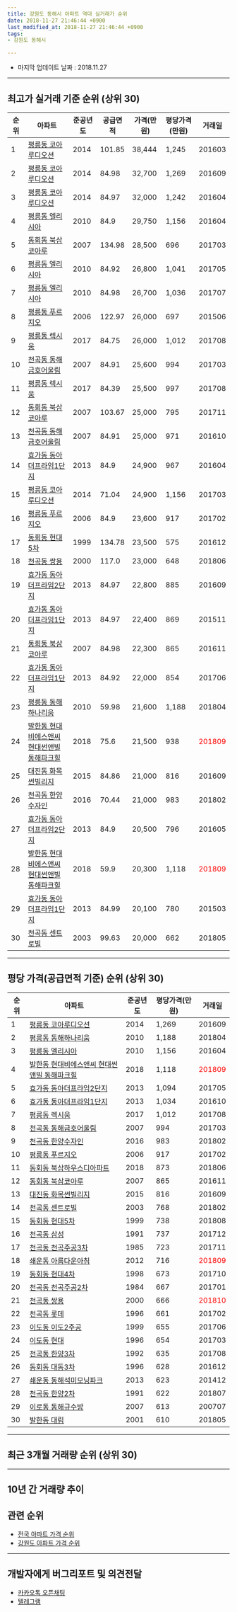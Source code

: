 ```yaml
---
title: 강원도 동해시 아파트 역대 실거래가 순위
date: 2018-11-27 21:46:44 +0900
last_modified_at: 2018-11-27 21:46:44 +0900
tags:
- 강원도 동해시

---
```


* 마지막 업데이트 날짜 : 2018.11.27

---

## 최고가 실거래 기준 순위 (상위 30)


|순위|아파트|준공년도|공급면적|가격(만원)|평당가격(만원)|거래일|
|---|---|---|---|---|---|---|
|1|[평릉동 코아루디오션](https://search.naver.com/search.naver?query=%EA%B0%95%EC%9B%90%EB%8F%84+%EB%8F%99%ED%95%B4%EC%8B%9C+%ED%8F%89%EB%A6%89%EB%8F%99+%EC%BD%94%EC%95%84%EB%A3%A8%EB%94%94%EC%98%A4%EC%85%98)|2014|101.85|38,444|1,245|201603|
|2|[평릉동 코아루디오션](https://search.naver.com/search.naver?query=%EA%B0%95%EC%9B%90%EB%8F%84+%EB%8F%99%ED%95%B4%EC%8B%9C+%ED%8F%89%EB%A6%89%EB%8F%99+%EC%BD%94%EC%95%84%EB%A3%A8%EB%94%94%EC%98%A4%EC%85%98)|2014|84.98|32,700|1,269|201609|
|3|[평릉동 코아루디오션](https://search.naver.com/search.naver?query=%EA%B0%95%EC%9B%90%EB%8F%84+%EB%8F%99%ED%95%B4%EC%8B%9C+%ED%8F%89%EB%A6%89%EB%8F%99+%EC%BD%94%EC%95%84%EB%A3%A8%EB%94%94%EC%98%A4%EC%85%98)|2014|84.97|32,000|1,242|201604|
|4|[평릉동 엘리시아](https://search.naver.com/search.naver?query=%EA%B0%95%EC%9B%90%EB%8F%84+%EB%8F%99%ED%95%B4%EC%8B%9C+%ED%8F%89%EB%A6%89%EB%8F%99+%EC%97%98%EB%A6%AC%EC%8B%9C%EC%95%84)|2010|84.9|29,750|1,156|201604|
|5|[동회동 북삼코아루](https://search.naver.com/search.naver?query=%EA%B0%95%EC%9B%90%EB%8F%84+%EB%8F%99%ED%95%B4%EC%8B%9C+%EB%8F%99%ED%9A%8C%EB%8F%99+%EB%B6%81%EC%82%BC%EC%BD%94%EC%95%84%EB%A3%A8)|2007|134.98|28,500|696|201703|
|6|[평릉동 엘리시아](https://search.naver.com/search.naver?query=%EA%B0%95%EC%9B%90%EB%8F%84+%EB%8F%99%ED%95%B4%EC%8B%9C+%ED%8F%89%EB%A6%89%EB%8F%99+%EC%97%98%EB%A6%AC%EC%8B%9C%EC%95%84)|2010|84.92|26,800|1,041|201705|
|7|[평릉동 엘리시아](https://search.naver.com/search.naver?query=%EA%B0%95%EC%9B%90%EB%8F%84+%EB%8F%99%ED%95%B4%EC%8B%9C+%ED%8F%89%EB%A6%89%EB%8F%99+%EC%97%98%EB%A6%AC%EC%8B%9C%EC%95%84)|2010|84.98|26,700|1,036|201707|
|8|[평릉동 푸르지오](https://search.naver.com/search.naver?query=%EA%B0%95%EC%9B%90%EB%8F%84+%EB%8F%99%ED%95%B4%EC%8B%9C+%ED%8F%89%EB%A6%89%EB%8F%99+%ED%91%B8%EB%A5%B4%EC%A7%80%EC%98%A4)|2006|122.97|26,000|697|201506|
|9|[평릉동 렉시움](https://search.naver.com/search.naver?query=%EA%B0%95%EC%9B%90%EB%8F%84+%EB%8F%99%ED%95%B4%EC%8B%9C+%ED%8F%89%EB%A6%89%EB%8F%99+%EB%A0%89%EC%8B%9C%EC%9B%80)|2017|84.75|26,000|1,012|201708|
|10|[천곡동 동해금호어울림](https://search.naver.com/search.naver?query=%EA%B0%95%EC%9B%90%EB%8F%84+%EB%8F%99%ED%95%B4%EC%8B%9C+%EC%B2%9C%EA%B3%A1%EB%8F%99+%EB%8F%99%ED%95%B4%EA%B8%88%ED%98%B8%EC%96%B4%EC%9A%B8%EB%A6%BC)|2007|84.91|25,600|994|201703|
|11|[평릉동 렉시움](https://search.naver.com/search.naver?query=%EA%B0%95%EC%9B%90%EB%8F%84+%EB%8F%99%ED%95%B4%EC%8B%9C+%ED%8F%89%EB%A6%89%EB%8F%99+%EB%A0%89%EC%8B%9C%EC%9B%80)|2017|84.39|25,500|997|201708|
|12|[동회동 북삼코아루](https://search.naver.com/search.naver?query=%EA%B0%95%EC%9B%90%EB%8F%84+%EB%8F%99%ED%95%B4%EC%8B%9C+%EB%8F%99%ED%9A%8C%EB%8F%99+%EB%B6%81%EC%82%BC%EC%BD%94%EC%95%84%EB%A3%A8)|2007|103.67|25,000|795|201711|
|13|[천곡동 동해금호어울림](https://search.naver.com/search.naver?query=%EA%B0%95%EC%9B%90%EB%8F%84+%EB%8F%99%ED%95%B4%EC%8B%9C+%EC%B2%9C%EA%B3%A1%EB%8F%99+%EB%8F%99%ED%95%B4%EA%B8%88%ED%98%B8%EC%96%B4%EC%9A%B8%EB%A6%BC)|2007|84.91|25,000|971|201610|
|14|[효가동 동아더프라임1단지](https://search.naver.com/search.naver?query=%EA%B0%95%EC%9B%90%EB%8F%84+%EB%8F%99%ED%95%B4%EC%8B%9C+%ED%9A%A8%EA%B0%80%EB%8F%99+%EB%8F%99%EC%95%84%EB%8D%94%ED%94%84%EB%9D%BC%EC%9E%841%EB%8B%A8%EC%A7%80)|2013|84.9|24,900|967|201604|
|15|[평릉동 코아루디오션](https://search.naver.com/search.naver?query=%EA%B0%95%EC%9B%90%EB%8F%84+%EB%8F%99%ED%95%B4%EC%8B%9C+%ED%8F%89%EB%A6%89%EB%8F%99+%EC%BD%94%EC%95%84%EB%A3%A8%EB%94%94%EC%98%A4%EC%85%98)|2014|71.04|24,900|1,156|201703|
|16|[평릉동 푸르지오](https://search.naver.com/search.naver?query=%EA%B0%95%EC%9B%90%EB%8F%84+%EB%8F%99%ED%95%B4%EC%8B%9C+%ED%8F%89%EB%A6%89%EB%8F%99+%ED%91%B8%EB%A5%B4%EC%A7%80%EC%98%A4)|2006|84.9|23,600|917|201702|
|17|[동회동 현대5차](https://search.naver.com/search.naver?query=%EA%B0%95%EC%9B%90%EB%8F%84+%EB%8F%99%ED%95%B4%EC%8B%9C+%EB%8F%99%ED%9A%8C%EB%8F%99+%ED%98%84%EB%8C%805%EC%B0%A8)|1999|134.78|23,500|575|201612|
|18|[천곡동 쌍용](https://search.naver.com/search.naver?query=%EA%B0%95%EC%9B%90%EB%8F%84+%EB%8F%99%ED%95%B4%EC%8B%9C+%EC%B2%9C%EA%B3%A1%EB%8F%99+%EC%8C%8D%EC%9A%A9)|2000|117.0|23,000|648|201806|
|19|[효가동 동아더프라임2단지](https://search.naver.com/search.naver?query=%EA%B0%95%EC%9B%90%EB%8F%84+%EB%8F%99%ED%95%B4%EC%8B%9C+%ED%9A%A8%EA%B0%80%EB%8F%99+%EB%8F%99%EC%95%84%EB%8D%94%ED%94%84%EB%9D%BC%EC%9E%842%EB%8B%A8%EC%A7%80)|2013|84.97|22,800|885|201609|
|20|[효가동 동아더프라임1단지](https://search.naver.com/search.naver?query=%EA%B0%95%EC%9B%90%EB%8F%84+%EB%8F%99%ED%95%B4%EC%8B%9C+%ED%9A%A8%EA%B0%80%EB%8F%99+%EB%8F%99%EC%95%84%EB%8D%94%ED%94%84%EB%9D%BC%EC%9E%841%EB%8B%A8%EC%A7%80)|2013|84.97|22,400|869|201511|
|21|[동회동 북삼코아루](https://search.naver.com/search.naver?query=%EA%B0%95%EC%9B%90%EB%8F%84+%EB%8F%99%ED%95%B4%EC%8B%9C+%EB%8F%99%ED%9A%8C%EB%8F%99+%EB%B6%81%EC%82%BC%EC%BD%94%EC%95%84%EB%A3%A8)|2007|84.98|22,300|865|201611|
|22|[효가동 동아더프라임1단지](https://search.naver.com/search.naver?query=%EA%B0%95%EC%9B%90%EB%8F%84+%EB%8F%99%ED%95%B4%EC%8B%9C+%ED%9A%A8%EA%B0%80%EB%8F%99+%EB%8F%99%EC%95%84%EB%8D%94%ED%94%84%EB%9D%BC%EC%9E%841%EB%8B%A8%EC%A7%80)|2013|84.92|22,000|854|201706|
|23|[평릉동 동해하나리움](https://search.naver.com/search.naver?query=%EA%B0%95%EC%9B%90%EB%8F%84+%EB%8F%99%ED%95%B4%EC%8B%9C+%ED%8F%89%EB%A6%89%EB%8F%99+%EB%8F%99%ED%95%B4%ED%95%98%EB%82%98%EB%A6%AC%EC%9B%80)|2010|59.98|21,600|1,188|201804|
|24|[발한동 현대비에스앤씨 현대썬앤빌 동해파크힐](https://search.naver.com/search.naver?query=%EA%B0%95%EC%9B%90%EB%8F%84+%EB%8F%99%ED%95%B4%EC%8B%9C+%EB%B0%9C%ED%95%9C%EB%8F%99+%ED%98%84%EB%8C%80%EB%B9%84%EC%97%90%EC%8A%A4%EC%95%A4%EC%94%A8+%ED%98%84%EB%8C%80%EC%8D%AC%EC%95%A4%EB%B9%8C+%EB%8F%99%ED%95%B4%ED%8C%8C%ED%81%AC%ED%9E%90)|2018|75.6|21,500|938|<span style="color:red">201809</span>|
|25|[대진동 화목썬빌리지](https://search.naver.com/search.naver?query=%EA%B0%95%EC%9B%90%EB%8F%84+%EB%8F%99%ED%95%B4%EC%8B%9C+%EB%8C%80%EC%A7%84%EB%8F%99+%ED%99%94%EB%AA%A9%EC%8D%AC%EB%B9%8C%EB%A6%AC%EC%A7%80)|2015|84.86|21,000|816|201609|
|26|[천곡동 한양수자인](https://search.naver.com/search.naver?query=%EA%B0%95%EC%9B%90%EB%8F%84+%EB%8F%99%ED%95%B4%EC%8B%9C+%EC%B2%9C%EA%B3%A1%EB%8F%99+%ED%95%9C%EC%96%91%EC%88%98%EC%9E%90%EC%9D%B8)|2016|70.44|21,000|983|201802|
|27|[효가동 동아더프라임2단지](https://search.naver.com/search.naver?query=%EA%B0%95%EC%9B%90%EB%8F%84+%EB%8F%99%ED%95%B4%EC%8B%9C+%ED%9A%A8%EA%B0%80%EB%8F%99+%EB%8F%99%EC%95%84%EB%8D%94%ED%94%84%EB%9D%BC%EC%9E%842%EB%8B%A8%EC%A7%80)|2013|84.9|20,500|796|201605|
|28|[발한동 현대비에스앤씨 현대썬앤빌 동해파크힐](https://search.naver.com/search.naver?query=%EA%B0%95%EC%9B%90%EB%8F%84+%EB%8F%99%ED%95%B4%EC%8B%9C+%EB%B0%9C%ED%95%9C%EB%8F%99+%ED%98%84%EB%8C%80%EB%B9%84%EC%97%90%EC%8A%A4%EC%95%A4%EC%94%A8+%ED%98%84%EB%8C%80%EC%8D%AC%EC%95%A4%EB%B9%8C+%EB%8F%99%ED%95%B4%ED%8C%8C%ED%81%AC%ED%9E%90)|2018|59.9|20,300|1,118|<span style="color:red">201809</span>|
|29|[효가동 동아더프라임1단지](https://search.naver.com/search.naver?query=%EA%B0%95%EC%9B%90%EB%8F%84+%EB%8F%99%ED%95%B4%EC%8B%9C+%ED%9A%A8%EA%B0%80%EB%8F%99+%EB%8F%99%EC%95%84%EB%8D%94%ED%94%84%EB%9D%BC%EC%9E%841%EB%8B%A8%EC%A7%80)|2013|84.99|20,100|780|201503|
|30|[천곡동 센트로빌](https://search.naver.com/search.naver?query=%EA%B0%95%EC%9B%90%EB%8F%84+%EB%8F%99%ED%95%B4%EC%8B%9C+%EC%B2%9C%EA%B3%A1%EB%8F%99+%EC%84%BC%ED%8A%B8%EB%A1%9C%EB%B9%8C)|2003|99.63|20,000|662|201805|


---

## 평당 가격(공급면적 기준) 순위 (상위 30)


|순위|아파트|준공년도|평당가격(만원)|거래일|
|---|---|---|---|---|
|1|[평릉동 코아루디오션](https://search.naver.com/search.naver?query=%EA%B0%95%EC%9B%90%EB%8F%84+%EB%8F%99%ED%95%B4%EC%8B%9C+%ED%8F%89%EB%A6%89%EB%8F%99+%EC%BD%94%EC%95%84%EB%A3%A8%EB%94%94%EC%98%A4%EC%85%98)|2014|1,269|201609|
|2|[평릉동 동해하나리움](https://search.naver.com/search.naver?query=%EA%B0%95%EC%9B%90%EB%8F%84+%EB%8F%99%ED%95%B4%EC%8B%9C+%ED%8F%89%EB%A6%89%EB%8F%99+%EB%8F%99%ED%95%B4%ED%95%98%EB%82%98%EB%A6%AC%EC%9B%80)|2010|1,188|201804|
|3|[평릉동 엘리시아](https://search.naver.com/search.naver?query=%EA%B0%95%EC%9B%90%EB%8F%84+%EB%8F%99%ED%95%B4%EC%8B%9C+%ED%8F%89%EB%A6%89%EB%8F%99+%EC%97%98%EB%A6%AC%EC%8B%9C%EC%95%84)|2010|1,156|201604|
|4|[발한동 현대비에스앤씨 현대썬앤빌 동해파크힐](https://search.naver.com/search.naver?query=%EA%B0%95%EC%9B%90%EB%8F%84+%EB%8F%99%ED%95%B4%EC%8B%9C+%EB%B0%9C%ED%95%9C%EB%8F%99+%ED%98%84%EB%8C%80%EB%B9%84%EC%97%90%EC%8A%A4%EC%95%A4%EC%94%A8+%ED%98%84%EB%8C%80%EC%8D%AC%EC%95%A4%EB%B9%8C+%EB%8F%99%ED%95%B4%ED%8C%8C%ED%81%AC%ED%9E%90)|2018|1,118|<span style="color:red">201809</span>|
|5|[효가동 동아더프라임2단지](https://search.naver.com/search.naver?query=%EA%B0%95%EC%9B%90%EB%8F%84+%EB%8F%99%ED%95%B4%EC%8B%9C+%ED%9A%A8%EA%B0%80%EB%8F%99+%EB%8F%99%EC%95%84%EB%8D%94%ED%94%84%EB%9D%BC%EC%9E%842%EB%8B%A8%EC%A7%80)|2013|1,094|201705|
|6|[효가동 동아더프라임1단지](https://search.naver.com/search.naver?query=%EA%B0%95%EC%9B%90%EB%8F%84+%EB%8F%99%ED%95%B4%EC%8B%9C+%ED%9A%A8%EA%B0%80%EB%8F%99+%EB%8F%99%EC%95%84%EB%8D%94%ED%94%84%EB%9D%BC%EC%9E%841%EB%8B%A8%EC%A7%80)|2013|1,034|201610|
|7|[평릉동 렉시움](https://search.naver.com/search.naver?query=%EA%B0%95%EC%9B%90%EB%8F%84+%EB%8F%99%ED%95%B4%EC%8B%9C+%ED%8F%89%EB%A6%89%EB%8F%99+%EB%A0%89%EC%8B%9C%EC%9B%80)|2017|1,012|201708|
|8|[천곡동 동해금호어울림](https://search.naver.com/search.naver?query=%EA%B0%95%EC%9B%90%EB%8F%84+%EB%8F%99%ED%95%B4%EC%8B%9C+%EC%B2%9C%EA%B3%A1%EB%8F%99+%EB%8F%99%ED%95%B4%EA%B8%88%ED%98%B8%EC%96%B4%EC%9A%B8%EB%A6%BC)|2007|994|201703|
|9|[천곡동 한양수자인](https://search.naver.com/search.naver?query=%EA%B0%95%EC%9B%90%EB%8F%84+%EB%8F%99%ED%95%B4%EC%8B%9C+%EC%B2%9C%EA%B3%A1%EB%8F%99+%ED%95%9C%EC%96%91%EC%88%98%EC%9E%90%EC%9D%B8)|2016|983|201802|
|10|[평릉동 푸르지오](https://search.naver.com/search.naver?query=%EA%B0%95%EC%9B%90%EB%8F%84+%EB%8F%99%ED%95%B4%EC%8B%9C+%ED%8F%89%EB%A6%89%EB%8F%99+%ED%91%B8%EB%A5%B4%EC%A7%80%EC%98%A4)|2006|917|201702|
|11|[동회동 북삼하우스디아파트](https://search.naver.com/search.naver?query=%EA%B0%95%EC%9B%90%EB%8F%84+%EB%8F%99%ED%95%B4%EC%8B%9C+%EB%8F%99%ED%9A%8C%EB%8F%99+%EB%B6%81%EC%82%BC%ED%95%98%EC%9A%B0%EC%8A%A4%EB%94%94%EC%95%84%ED%8C%8C%ED%8A%B8)|2018|873|201806|
|12|[동회동 북삼코아루](https://search.naver.com/search.naver?query=%EA%B0%95%EC%9B%90%EB%8F%84+%EB%8F%99%ED%95%B4%EC%8B%9C+%EB%8F%99%ED%9A%8C%EB%8F%99+%EB%B6%81%EC%82%BC%EC%BD%94%EC%95%84%EB%A3%A8)|2007|865|201611|
|13|[대진동 화목썬빌리지](https://search.naver.com/search.naver?query=%EA%B0%95%EC%9B%90%EB%8F%84+%EB%8F%99%ED%95%B4%EC%8B%9C+%EB%8C%80%EC%A7%84%EB%8F%99+%ED%99%94%EB%AA%A9%EC%8D%AC%EB%B9%8C%EB%A6%AC%EC%A7%80)|2015|816|201609|
|14|[천곡동 센트로빌](https://search.naver.com/search.naver?query=%EA%B0%95%EC%9B%90%EB%8F%84+%EB%8F%99%ED%95%B4%EC%8B%9C+%EC%B2%9C%EA%B3%A1%EB%8F%99+%EC%84%BC%ED%8A%B8%EB%A1%9C%EB%B9%8C)|2003|768|201802|
|15|[동회동 현대5차](https://search.naver.com/search.naver?query=%EA%B0%95%EC%9B%90%EB%8F%84+%EB%8F%99%ED%95%B4%EC%8B%9C+%EB%8F%99%ED%9A%8C%EB%8F%99+%ED%98%84%EB%8C%805%EC%B0%A8)|1999|738|201808|
|16|[천곡동 삼성](https://search.naver.com/search.naver?query=%EA%B0%95%EC%9B%90%EB%8F%84+%EB%8F%99%ED%95%B4%EC%8B%9C+%EC%B2%9C%EA%B3%A1%EB%8F%99+%EC%82%BC%EC%84%B1)|1991|737|201712|
|17|[천곡동 천곡주공3차](https://search.naver.com/search.naver?query=%EA%B0%95%EC%9B%90%EB%8F%84+%EB%8F%99%ED%95%B4%EC%8B%9C+%EC%B2%9C%EA%B3%A1%EB%8F%99+%EC%B2%9C%EA%B3%A1%EC%A3%BC%EA%B3%B53%EC%B0%A8)|1985|723|201711|
|18|[쇄운동 아름다운아침](https://search.naver.com/search.naver?query=%EA%B0%95%EC%9B%90%EB%8F%84+%EB%8F%99%ED%95%B4%EC%8B%9C+%EC%87%84%EC%9A%B4%EB%8F%99+%EC%95%84%EB%A6%84%EB%8B%A4%EC%9A%B4%EC%95%84%EC%B9%A8)|2012|716|<span style="color:red">201809</span>|
|19|[동회동 현대4차](https://search.naver.com/search.naver?query=%EA%B0%95%EC%9B%90%EB%8F%84+%EB%8F%99%ED%95%B4%EC%8B%9C+%EB%8F%99%ED%9A%8C%EB%8F%99+%ED%98%84%EB%8C%804%EC%B0%A8)|1998|673|201710|
|20|[천곡동 천곡주공2차](https://search.naver.com/search.naver?query=%EA%B0%95%EC%9B%90%EB%8F%84+%EB%8F%99%ED%95%B4%EC%8B%9C+%EC%B2%9C%EA%B3%A1%EB%8F%99+%EC%B2%9C%EA%B3%A1%EC%A3%BC%EA%B3%B52%EC%B0%A8)|1984|667|201701|
|21|[천곡동 쌍용](https://search.naver.com/search.naver?query=%EA%B0%95%EC%9B%90%EB%8F%84+%EB%8F%99%ED%95%B4%EC%8B%9C+%EC%B2%9C%EA%B3%A1%EB%8F%99+%EC%8C%8D%EC%9A%A9)|2000|666|<span style="color:red">201810</span>|
|22|[천곡동 롯데](https://search.naver.com/search.naver?query=%EA%B0%95%EC%9B%90%EB%8F%84+%EB%8F%99%ED%95%B4%EC%8B%9C+%EC%B2%9C%EA%B3%A1%EB%8F%99+%EB%A1%AF%EB%8D%B0)|1996|661|201702|
|23|[이도동 이도2주공](https://search.naver.com/search.naver?query=%EA%B0%95%EC%9B%90%EB%8F%84+%EB%8F%99%ED%95%B4%EC%8B%9C+%EC%9D%B4%EB%8F%84%EB%8F%99+%EC%9D%B4%EB%8F%842%EC%A3%BC%EA%B3%B5)|1999|655|201706|
|24|[이도동 현대](https://search.naver.com/search.naver?query=%EA%B0%95%EC%9B%90%EB%8F%84+%EB%8F%99%ED%95%B4%EC%8B%9C+%EC%9D%B4%EB%8F%84%EB%8F%99+%ED%98%84%EB%8C%80)|1996|654|201703|
|25|[천곡동 한양3차](https://search.naver.com/search.naver?query=%EA%B0%95%EC%9B%90%EB%8F%84+%EB%8F%99%ED%95%B4%EC%8B%9C+%EC%B2%9C%EA%B3%A1%EB%8F%99+%ED%95%9C%EC%96%913%EC%B0%A8)|1992|635|201708|
|26|[동회동 대동3차](https://search.naver.com/search.naver?query=%EA%B0%95%EC%9B%90%EB%8F%84+%EB%8F%99%ED%95%B4%EC%8B%9C+%EB%8F%99%ED%9A%8C%EB%8F%99+%EB%8C%80%EB%8F%993%EC%B0%A8)|1996|628|201612|
|27|[쇄운동 동해석미모닝파크](https://search.naver.com/search.naver?query=%EA%B0%95%EC%9B%90%EB%8F%84+%EB%8F%99%ED%95%B4%EC%8B%9C+%EC%87%84%EC%9A%B4%EB%8F%99+%EB%8F%99%ED%95%B4%EC%84%9D%EB%AF%B8%EB%AA%A8%EB%8B%9D%ED%8C%8C%ED%81%AC)|2013|623|201412|
|28|[천곡동 한양2차](https://search.naver.com/search.naver?query=%EA%B0%95%EC%9B%90%EB%8F%84+%EB%8F%99%ED%95%B4%EC%8B%9C+%EC%B2%9C%EA%B3%A1%EB%8F%99+%ED%95%9C%EC%96%912%EC%B0%A8)|1991|622|201807|
|29|[이로동 동해규수방](https://search.naver.com/search.naver?query=%EA%B0%95%EC%9B%90%EB%8F%84+%EB%8F%99%ED%95%B4%EC%8B%9C+%EC%9D%B4%EB%A1%9C%EB%8F%99+%EB%8F%99%ED%95%B4%EA%B7%9C%EC%88%98%EB%B0%A9)|2007|613|200707|
|30|[발한동 대림](https://search.naver.com/search.naver?query=%EA%B0%95%EC%9B%90%EB%8F%84+%EB%8F%99%ED%95%B4%EC%8B%9C+%EB%B0%9C%ED%95%9C%EB%8F%99+%EB%8C%80%EB%A6%BC)|2001|610|201805|


---

## 최근 3개월 거래량 순위 (상위 30)


<div style="width:100%;">
    <canvas id="deal_count_ranking" height="390"></canvas>
</div>


<script>
new Chart(document.getElementById("deal_count_ranking"), {
    type: 'horizontalBar',
    data: {
        labels: ['발한동 현대비에스앤씨 현대썬앤빌 동해파크힐', '이도동 이도2주공', '천곡동 천곡주공4차', '쇄운동 아름다운아침', '천곡동 천곡주공1차', '평릉동 코아루디오션', '천곡동 한양3차', '천곡동 현대1차', '동회동 북삼코아루', '효가동 동아더프라임2단지', '천곡동 삼성', '동회동 대동1,2차', '동회동 현대5차', '동회동 대동3차', '구미동 현진', '이도동 이도1주공', '천곡동 천곡주공2차', '천곡동 동해금호어울림', '동회동 현대4차', '이도동 현대', '천곡동 센트로빌', '부곡동 일정골든타워', '부곡동 보광무지개', '북평동 북평주공2차', '발한동 강경', '효가동 동아더프라임1단지', '평릉동 동해하나리움', '천곡동 시영3차', '천곡동 쌍용', '천곡동 롯데'],
        datasets: [{
            label: '실거래 수',
            data: [11, 9, 8, 8, 6, 6, 5, 4, 4, 4, 3, 3, 3, 3, 3, 3, 3, 3, 2, 2, 2, 2, 2, 2, 2, 2, 2, 1, 1, 1],
            borderColor: "rgba(255, 0, 128, 1)",
            backgroundColor: "rgba(255, 0, 128, 0.5)",
            fill: false,
        }]
    },
    options: {
        responsive: true,
        title: {
            display: true,
            text: '최근 3개월 거래량 순위'
        },
        tooltips: {
            mode: 'index',
            intersect: false,
            callbacks: {
                title: function(tooltipItems, data) {
                    return "실거래 수:";
                },
                label: function(tooltipItem, data) {
                    return data.labels[tooltipItem.index] + ": " + tooltipItem.xLabel;
                }
            }
        },
        hover: {
            mode: 'nearest',
            intersect: true
        },
        scales: {
            xAxes: [{
                display: true,
                scaleLabel: {
                    display: true,
                    labelString: '실거래 수'
                },
                ticks: {
                    suggestedMin: 0,
                }
            }],
            yAxes: [{
                display: true,
                ticks: {
                    autoSkip: false,
                    callback: function(value, index, values) {
                        if (value.length > 10)
                            return value.substr(0, 8) + "...";
                        else
                            return value;
                    }
                },
                scaleLabel: {
                    display: false,
                }
            }]
        }
    }
});

</script>


---

## 10년 간 거래량 추이


<div style="width:100%;">
    <canvas id="deal_progress" height="300"></canvas>
</div>

<script>
new Chart(document.getElementById("deal_progress"), {
    type: 'line',
    data: {
        labels: ['200811','200812','200901','200902','200903','200904','200905','200906','200907','200908','200909','200910','200911','200912','201001','201002','201003','201004','201005','201006','201007','201008','201009','201010','201011','201012','201101','201102','201103','201104','201105','201106','201107','201108','201109','201110','201111','201112','201201','201202','201203','201204','201205','201206','201207','201208','201209','201210','201211','201212','201301','201302','201303','201304','201305','201306','201307','201308','201309','201310','201311','201312','201401','201402','201403','201404','201405','201406','201407','201408','201409','201410','201411','201412','201501','201502','201503','201504','201505','201506','201507','201508','201509','201510','201511','201512','201601','201602','201603','201604','201605','201606','201607','201608','201609','201610','201611','201612','201701','201702','201703','201704','201705','201706','201707','201708','201709','201710','201711','201712','201801','201802','201803','201804','201805','201806','201807','201808','201809','201810','201811'],
        datasets: [{
            label: '실거래 수',
            pointRadius: 1,
            data: [64, 49, 28, 78, 75, 78, 69, 49, 60, 74, 80, 72, 64, 78, 68, 114, 100, 127, 86, 79, 60, 58, 83, 92, 73, 62, 91, 76, 126, 93, 77, 89, 90, 92, 91, 89, 101, 75, 52, 87, 90, 85, 69, 63, 78, 48, 79, 86, 81, 46, 38, 69, 75, 101, 90, 76, 56, 57, 45, 84, 66, 81, 50, 45, 138, 99, 82, 70, 105, 138, 93, 96, 82, 126, 77, 86, 119, 91, 85, 97, 92, 57, 74, 82, 75, 64, 73, 73, 107, 76, 80, 95, 55, 107, 79, 101, 101, 104, 60, 95, 112, 78, 111, 94, 81, 81, 73, 66, 72, 63, 58, 53, 86, 64, 54, 57, 45, 52, 55, 62, 21],
            borderColor: "rgba(255, 201, 14, 1)",
            backgroundColor: "rgba(255, 201, 14, 0.5)",
            fill: true,
        }]
    },
    options: {
        responsive: true,
        title: {
            display: true,
            text: '10년간 거래량 추이'
        },
        tooltips: {
            mode: 'index',
            intersect: false,
        },
        hover: {
            mode: 'nearest',
            intersect: true
        },
        scales: {
            xAxes: [{
                display: true,
                scaleLabel: {
                    display: true,
                    labelString: '년/월'
                }
            }],
            yAxes: [{
                display: true,
                ticks: {
                    suggestedMin: 0,
                },
                scaleLabel: {
                    display: true,
                    labelString: '실거래 수'
                }
            }]
        }
    }
});

</script>


## 관련 순위

- [전국 아파트 가격 순위](https://inasie.github.io/apt-ranking/전국)
- [강원도 아파트 가격 순위](https://inasie.github.io/apt-ranking/강원도)


---

## 개발자에게 버그리포트 및 의견전달

- [카카오톡 오픈채팅](https://open.kakao.com/o/gLJUAP4)
- [텔레그램](https://t.me/inasie)

